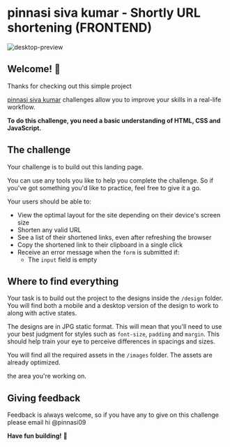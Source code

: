 # pinnasi siva kumar - Shortly URL shortening (FRONTEND)

![desktop-preview](https://github.com/pinnasi09/shortenurl-FRONTEND/assets/148488107/fdd88443-badc-4a0d-b04c-d6e28569a270)

## Welcome! 👋

Thanks for checking out this simple project 

[pinnasi siva kumar](https://www.github.com/pinnai09) challenges allow you to improve your skills in a real-life workflow.

**To do this challenge, you need a basic understanding of HTML, CSS and JavaScript.**

## The challenge

Your challenge is to build out this landing page.

You can use any tools you like to help you complete the challenge. So if you've got something you'd like to practice, feel free to give it a go.

Your users should be able to:

- View the optimal layout for the site depending on their device's screen size
- Shorten any valid URL
- See a list of their shortened links, even after refreshing the browser
- Copy the shortened link to their clipboard in a single click
- Receive an error message when the `form` is submitted if:
  - The `input` field is empty



## Where to find everything

Your task is to build out the project to the designs inside the `/design` folder. You will find both a mobile and a desktop version of the design to work to along with active states.

The designs are in JPG static format. This will mean that you'll need to use your best judgment for styles such as `font-size`, `padding` and `margin`. This should help train your eye to perceive differences in spacings and sizes.


You will find all the required assets in the `/images` folder. The assets are already optimized.



 the area you're working on.

## Giving feedback

Feedback is always welcome, so if you have any to give on this challenge please email hi @pinnasi09


**Have fun building!** 🚀
